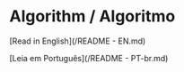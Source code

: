 # Algorithm / Algoritmo

[Read in English](/README - EN.md)

[Leia em Português](/README - PT-br.md)



